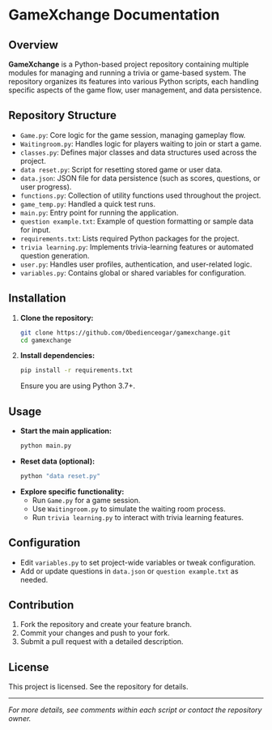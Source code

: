 # GameXchange Documentation

## Overview

**GameXchange** is a Python-based project repository containing multiple modules for managing and running a trivia or game-based system. The repository organizes its features into various Python scripts, each handling specific aspects of the game flow, user management, and data persistence.

## Repository Structure

- `Game.py`: Core logic for the game session, managing gameplay flow.
- `Waitingroom.py`: Handles logic for players waiting to join or start a game.
- `classes.py`: Defines major classes and data structures used across the project.
- `data reset.py`: Script for resetting stored game or user data.
- `data.json`: JSON file for data persistence (such as scores, questions, or user progress).
- `functions.py`: Collection of utility functions used throughout the project.
- `game_temp.py`: Handled a quick test runs.
- `main.py`: Entry point for running the application.
- `question example.txt`: Example of question formatting or sample data for input.
- `requirements.txt`: Lists required Python packages for the project.
- `trivia learning.py`: Implements trivia-learning features or automated question generation.
- `user.py`: Handles user profiles, authentication, and user-related logic.
- `variables.py`: Contains global or shared variables for configuration.

## Installation

1. **Clone the repository:**
   ```sh
   git clone https://github.com/Obedienceogar/gamexchange.git
   cd gamexchange
   ```

2. **Install dependencies:**
   ```sh
   pip install -r requirements.txt
   ```
   Ensure you are using Python 3.7+.

## Usage

- **Start the main application:**
  ```sh
  python main.py
  ```
- **Reset data (optional):**
  ```sh
  python "data reset.py"
  ```
- **Explore specific functionality:**
  - Run `Game.py` for a game session.
  - Use `Waitingroom.py` to simulate the waiting room process.
  - Run `trivia learning.py` to interact with trivia learning features.

## Configuration

- Edit `variables.py` to set project-wide variables or tweak configuration.
- Add or update questions in `data.json` or `question example.txt` as needed.

## Contribution

1. Fork the repository and create your feature branch.
2. Commit your changes and push to your fork.
3. Submit a pull request with a detailed description.

## License

This project is licensed. See the repository for details.

---

*For more details, see comments within each script or contact the repository owner.*
